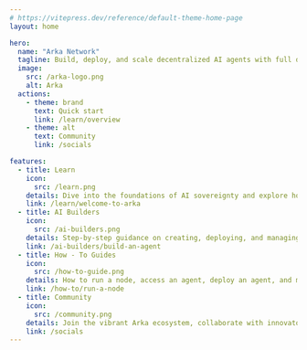 ```yaml
---
# https://vitepress.dev/reference/default-theme-home-page
layout: home

hero:
  name: "Arka Network"
  tagline: Build, deploy, and scale decentralized AI agents with full data ownership and trustless precision. Empowering AI to operate autonomously in a truly decentralized ecosystem.
  image:
    src: /arka-logo.png
    alt: Arka
  actions:
    - theme: brand
      text: Quick start
      link: /learn/overview
    - theme: alt
      text: Community
      link: /socials

features:
  - title: Learn
    icon:
      src: /learn.png
    details: Dive into the foundations of AI sovereignty and explore how Arka revolutionizes decentralized AI systems.
    link: /learn/welcome-to-arka
  - title: AI Builders
    icon:
      src: /ai-builders.png
    details: Step-by-step guidance on creating, deploying, and managing AI agents in a decentralized ecosystem.
    link: /ai-builders/build-an-agent
  - title: How - To Guides
    icon:
      src: /how-to-guide.png
    details: How to run a node, access an agent, deploy an agent, and more.
    link: /how-to/run-a-node
  - title: Community
    icon:
      src: /community.png
    details: Join the vibrant Arka ecosystem, collaborate with innovators, and shape the decentralized AI future.
    link: /socials
---
```


